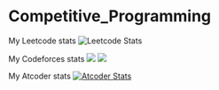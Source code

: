# Competitive_Programming
My Leetcode stats
![Leetcode Stats](https://leetcard.jacoblin.cool/monarchxr?ext=contest)



My Codeforces stats
![](https://raw.githubusercontent.com/monarchxr/cf-stats/main/output/light_card.svg#gh-dark-mode-only)
![](https://raw.githubusercontent.com/monarchxr/cf-stats/main/output/light_card.svg)


My Atcoder stats
[![Atcoder Stats](https://atcoder-readme-stats.vercel.app/stats/monarchxr?show_history=5&width=450)](https://github.com/monarchxr/atcoder-readme-stats)
